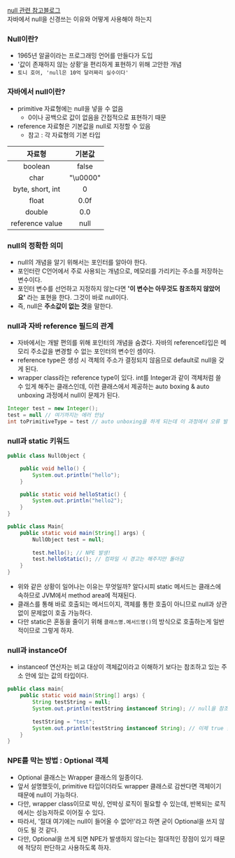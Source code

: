 [null 관련 참고블로그](https://inpa.tistory.com/entry/JAVA-%E2%98%95-%EA%B0%9C%EB%B0%9C%EC%9E%90%EB%93%A4%EC%9D%84-%EA%B4%B4%EB%A1%AD%ED%9E%88%EB%8A%94-NULL-%ED%8C%8C%ED%97%A4%EC%B9%98%EA%B8%B0)<br>
자바에서 null을 신경쓰는 이유와 어떻게 사용해야 하는지
### Null이란?
- 1965년 알골이라는 프로그래밍 언어를 만들다가 도입
- '값이 존재하지 않는 상황'을 편리하게 표현하기 위해 고안한 개념
- ```토니 호어, 'null은 10억 달러짜리 실수이다'```

### 자바에서 null이란?
- primitive 자료형에는 null을 넣을 수 없음
    - 0이나 공백으로 값이 없음을 간접적으로 표현하기 때문
- reference 자료형은 기본값을 null로 지정할 수 있음
    - 참고 : 각 자료형의 기본 타입

|       자료형        |   기본값    |
|:----------------:|:--------:|
|     boolean      |  false   |
|       char       | "\u0000" |
| byte, short, int |    0     |
|      float       |   0.0f   |
|      double      |   0.0    |
| reference value  |   null   |

### null의 정확한 의미
- null의 개념을 알기 위해서는 포인터를 알아야 한다.
- 포인터란 C언어에서 주로 사용되는 개념으로, 메모리를 가리키는 주소를 저장하는 변수이다.
- 포인터 변수를 선언하고 지정하지 않는다면 **'이 변수는 아무것도 참조하지 않았어요'** 라는 표현을 한다. 그것이 바로 null이다.
- 즉, null은 **주소값이 없는 것**을 말한다.

### null과 자바 reference 필드의 관계
- 자바에서는 개발 편의를 위해 포인터의 개념을 숨겼다. 자바의 reference타입은 메모리 주소값을 변경할 수 없는 포인터의 변수인 셈이다.
- reference type은 생성 시 객체의 주소가 결정되지 않음므로 default로 null을 갖게 된다.
- wrapper class라는 reference type이 있다. int를 Integer과 같이 객체처럼 쓸 수 있게 해주는 클래스인데, 이런 클래스에서 제공하는 auto boxing & auto unboxing 과정에서 null이 문제가 된다.
```java
Integer test = new Integer();
test = null // 여기까지는 에러 안남
int toPrimitiveType = test // auto unboxing을 하게 되는데 이 과정에서 오류 발생
```

### null과 static 키워드
```java
public class NullObject {

    public void hello() {
        System.out.println("hello");
    }

    public static void helloStatic() {
        System.out.println("hello2");
    }
}

public class Main{
    public static void main(String[] args) {
        NullObject test = null;
        
        test.hello(); // NPE 발생!
        test.helloStatic(); // 컴파일 시 경고는 해주지만 돌아감
    }
}
```
- 위와 같은 상황이 일어나는 이유는 무엇일까? 알다시피 static 메서드는 클래스에 속하므로 JVM에서 method area에 적재된다.
- 클래스를 통해 바로 호출되는 메서드이지, 객체를 통한 호출이 아니므로 null과 상관없이 문제없이 호출 가능하다.
- 다만 static은 혼동을 줄이기 위해 ```클래스명.메서드명()```의 방식으로 호출하는게 일반적이므로 그렇게 하자.

### null과 instanceOf
- instanceof 연산자는 비교 대상이 객체값이라고 이해하기 보다는 참조하고 있는 주소 안에 있는 값의 타입이다.
```java
public class main{
    public static void main(String[] args) {
        String testString = null;
        System.out.println(testString instanceof String); // null을 참조하므로 false
        
        testString = "test";
        System.out.println(testString instanceof String); // 이제 true 출력됨
    }
}
```

### NPE를 막는 방법 : Optional 객체
- Optional 클래스는 Wrapper 클래스의 일종이다.
- 앞서 설명했듯이, primitive 타입이더라도 wrapper 클래스로 감싼다면 객체이기 때문에 null이 가능하다.
- 다만, wrapper class이므로 박싱, 언박싱 로직이 필요할 수 있는데, 반복되는 로직에서는 성능저하로 이어질 수 있다.
- 따라서, '절대 여기에는 null이 들어올 수 없어!'라고 하면 굳이 Optional을 쓰지 않아도 될 것 같다.
- 다만, Optional을 쓰게 되면 NPE가 발생하지 않는다는 절대적인 장점이 있기 때문에 적당히 판단하고 사용하도록 하자.